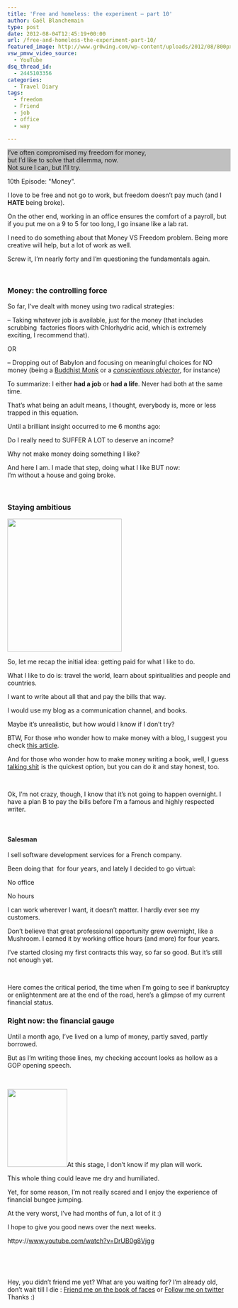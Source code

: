 ```yaml
---
title: 'Free and homeless: the experiment – part 10'
author: Gaël Blanchemain
type: post
date: 2012-08-04T12:45:19+00:00
url: /free-and-homeless-the-experiment-part-10/
featured_image: http://www.gr0wing.com/wp-content/uploads/2012/08/800px-1000_United_States_two-dollar_bills_in_shrink_black.jpg
vsw_pmvw_video_source:
  - YouTube
dsq_thread_id:
  - 2445103356
categories:
  - Travel Diary
tags:
  - freedom
  - Friend
  - job
  - office
  - way

---
```

<p style="background-color: silver;">
  I&#8217;ve often compromised my freedom for money,<br /> but I&#8217;d like to solve that<span style="background-color: silver;"> dilemma, now.<br /> Not sure I can, but I&#8217;ll try.</span>
</p>

10th Episode: "Money".

I love to be free and not go to work, but freedom doesn&#8217;t pay much (and I **HATE** being broke).<!--more-->

On the other end, working in an office ensures the comfort of a payroll, but if you put me on a 9 to 5 for too long, I go insane like a lab rat.

I need to do something about that Money VS Freedom problem. Being more creative will help, but a lot of work as well.

Screw it, I&#8217;m nearly forty and I&#8217;m questioning the fundamentals again.

&nbsp;

### Money: the controlling force

So far, I&#8217;ve dealt with money using two radical strategies:

&#8211; Taking whatever job is available, just for the money (that includes scrubbing  factories floors with Chlorhydric acid, which is extremely exciting, I recommend that).

OR

&#8211; Dropping out of Babylon and focusing on meaningful choices for NO money (being a <a title="4 things you should know if you want to be a Buddhist monk" href="http://www.gr0wing.com/4-things-you-should-know-if-you-want-to-be-a-buddhist-monk/" target="_blank">Buddhist Monk</a> or a <a href="http://en.wikipedia.org/wiki/Conscientious_objector" target="_blank"><em>conscientious objector</em></a>, for instance)

To summarize: I either **had a job** or **had a life**. Never had both at the same time.

That&#8217;s what being an adult means, I thought, everybody is, more or less trapped in this equation.

Until a brilliant insight occurred to me 6 months ago:

Do I really need to SUFFER A LOT to deserve an income?

Why not make money doing something I like?

And here I am. I made that step, doing what I like BUT now:  
I&#8217;m without a house and going broke.

&nbsp;

### Staying ambitious

<a href="http://www.gr0wing.com/about/" target="_blank"><img class="alignleft" title="Pimp-c-gael" src="http://www.gr0wing.com/wp-content/uploads/2012/08/Pimp-c-gael-258x300.jpg" alt="" width="258" height="300" /></a>

So, let me recap the initial idea: getting paid for what I like to do.

What I like to do is: travel the world, learn about spiritualities and people and countries.

I want to write about all that and pay the bills that way.

I would use my blog as a communication channel, and books.

Maybe it&#8217;s unrealistic, but how would I know if I don&#8217;t try?

BTW, For those who wonder how to make money with a blog, I suggest you check <a href="http://christianpf.com/how-to-make-money-with-a-blog/" target="_blank">this article</a>.

And for those who wonder how to make money writing a book, well, I guess <a href="http://www.amazon.com/gp/product/140314446X/ref=as_li_tf_tl?ie=UTF8&tag=grotherooofha-20&linkCode=as2&camp=1789&creative=9325&creativeASIN=140314446X" target="_blank">talking shit</a><img style="border: none !important; margin: 0px !important;" src="http://www.assoc-amazon.com/e/ir?t=grotherooofha-20&l=as2&o=1&a=140314446X" alt="" width="1" height="1" border="0" /> is the quickest option, but you can do it and stay honest, too.

&nbsp;

Ok, I&#8217;m not crazy, though, I know that it&#8217;s not going to happen overnight. I have a plan B to pay the bills before I&#8217;m a famous and highly respected writer.

&nbsp;

#### Salesman

I sell software development services for a French company.

Been doing that  for four years, and lately I decided to go virtual:

No office

No hours

I can work wherever I want, it doesn&#8217;t matter. I hardly ever see my customers.

Don&#8217;t believe that great professional opportunity grew overnight, like a Mushroom. I earned it by working office hours (and more) for four years.

I&#8217;ve started closing my first contracts this way, so far so good. But it&#8217;s still not enough yet.

&nbsp;

Here comes the critical period, the time when I&#8217;m going to see if bankruptcy or enlightenment are at the end of the road, here&#8217;s a glimpse of my current financial status.

### Right now: the financial gauge

Until a month ago, I&#8217;ve lived on a lump of money, partly saved, partly borrowed.

But as I&#8217;m writing those lines, my checking account looks as hollow as a GOP opening speech.

&nbsp;

<p style="text-align: left;">
  <img class="alignleft size-full wp-image-3495" title="135px-2003_Honda_Civic_fuel_gauge_empty copy" src="http://www.gr0wing.com/wp-content/uploads/2012/08/135px-2003_Honda_Civic_fuel_gauge_empty-copy.jpg" alt="" width="135" height="176" />At this stage, I don&#8217;t know if my plan will work.
</p>

<p style="text-align: left;">
  This whole thing could leave me dry and humiliated.
</p>

<p style="text-align: left;">
  Yet, for some reason, I&#8217;m not really scared and I enjoy the experience of financial bungee jumping.
</p>

<p style="text-align: left;">
  At the very worst, I&#8217;ve had months of fun, a lot of it :)
</p>

<p style="text-align: left;">
  I hope to give you good news over the next weeks.
</p>

httpv://www.youtube.com/watch?v=DrUB0g8Vjgg

&nbsp;

&nbsp;

Hey, you didn&#8217;t friend me yet? What are you waiting for? I&#8217;m already old, don&#8217;t wait till I die : [Friend me on the book of faces][1] or [Follow me on twitter][2]  Thanks :)

 [1]: https://www.facebook.com/gael.blanchemain
 [2]: https://twitter.com/#!/gaelblanchemain
